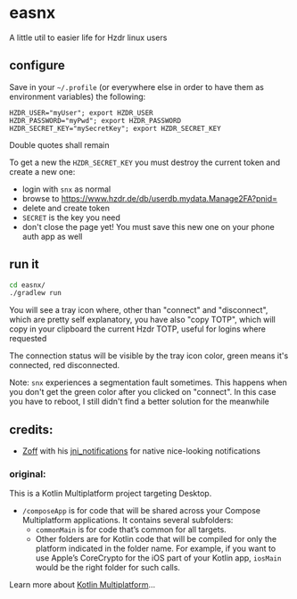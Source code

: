 # easnx

A little util to easier life for Hzdr linux users

## configure

Save in your `~/.profile` (or everywhere else in order to have them as environment variables) the following:

```
HZDR_USER="myUser"; export HZDR_USER
HZDR_PASSWORD="myPwd"; export HZDR_PASSWORD
HZDR_SECRET_KEY="mySecretKey"; export HZDR_SECRET_KEY
```

Double quotes shall remain

To get a new the `HZDR_SECRET_KEY` you must destroy the current token and create a new one:
- login with `snx` as normal
- browse to https://www.hzdr.de/db/userdb.mydata.Manage2FA?pnid=
- delete and create token
- `SECRET` is the key you need
- don't close the page yet! You must save this new one on your phone auth app as well

## run it
```bash
cd easnx/
./gradlew run
```

You will see a tray icon where, other than "connect" and "disconnect", which are pretty self explanatory, you have also "copy TOTP", which will copy in your clipboard the current Hzdr TOTP, useful for logins where requested

The connection status will be visible by the tray icon color, green means it's connected, red disconnected.

Note: `snx` experiences a segmentation fault sometimes. This happens when you don't get the green color after you clicked on "connect". In this case you have to reboot, I still didn't find a better solution for the meanwhile

## credits:

- [Zoff](https://github.com/zoff99) with his [jni_notifications](https://github.com/zoff99/jni_notifications) for native nice-looking notifications

### original:

This is a Kotlin Multiplatform project targeting Desktop.

* `/composeApp` is for code that will be shared across your Compose Multiplatform applications.
  It contains several subfolders:
  - `commonMain` is for code that’s common for all targets.
  - Other folders are for Kotlin code that will be compiled for only the platform indicated in the folder name.
    For example, if you want to use Apple’s CoreCrypto for the iOS part of your Kotlin app,
    `iosMain` would be the right folder for such calls.


Learn more about [Kotlin Multiplatform](https://www.jetbrains.com/help/kotlin-multiplatform-dev/get-started.html)…
